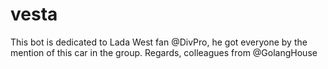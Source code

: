 # vesta

This bot is dedicated to Lada West fan @DivPro, he got everyone by the mention of this car in the group. Regards, colleagues from @GolangHouse
